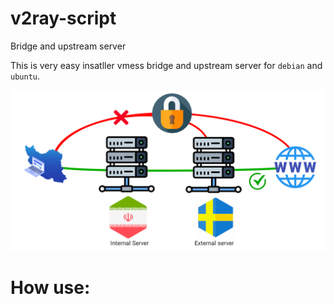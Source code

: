 # v2ray-script

Bridge and upstream server

This is very easy insatller vmess bridge and upstream server for `debian` and `ubuntu`.

![A Screenshot ]( /v2ray.png?raw=true "Screen shot")

# How use: 



